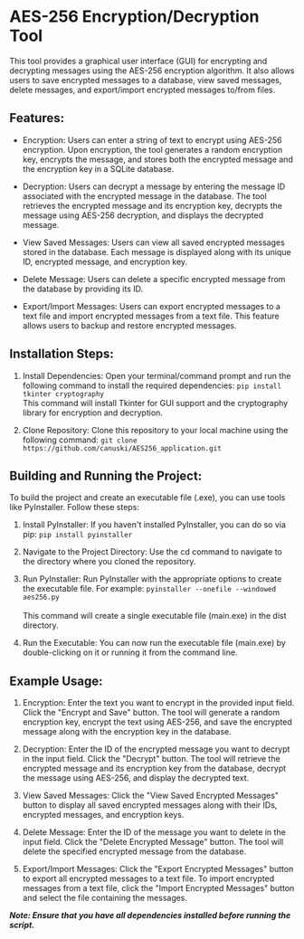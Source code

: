 # AES-256 Encryption/Decryption Tool

This tool provides a graphical user interface (GUI) for encrypting and decrypting messages using the AES-256 encryption algorithm. It also allows users to save encrypted messages to a database, view saved messages, delete messages, and export/import encrypted messages to/from files.

## Features:

- Encryption: Users can enter a string of text to encrypt using AES-256 encryption. Upon encryption, the tool generates a random encryption key, encrypts the message, and stores both the encrypted message and the encryption key in a SQLite database.

- Decryption: Users can decrypt a message by entering the message ID associated with the encrypted message in the database. The tool retrieves the encrypted message and its encryption key, decrypts the message using AES-256 decryption, and displays the decrypted message.

- View Saved Messages: Users can view all saved encrypted messages stored in the database. Each message is displayed along with its unique ID, encrypted message, and encryption key.

- Delete Message: Users can delete a specific encrypted message from the database by providing its ID.

- Export/Import Messages: Users can export encrypted messages to a text file and import encrypted messages from a text file. This feature allows users to backup and restore encrypted messages.

## Installation Steps:
1. Install Dependencies: Open your terminal/command prompt and run the following command to install the required dependencies: ```pip install tkinter cryptography```</br>
This command will install Tkinter for GUI support and the cryptography library for encryption and decryption.

2. Clone Repository: Clone this repository to your local machine using the following command: ```git clone https://github.com/canuski/AES256_application.git```</br>

## Building and Running the Project:
To build the project and create an executable file (.exe), you can use tools like PyInstaller. Follow these steps:

1. Install PyInstaller: If you haven't installed PyInstaller, you can do so via pip: ```pip install pyinstaller```
2. Navigate to the Project Directory: Use the cd command to navigate to the directory where you cloned the repository.
3. Run PyInstaller: Run PyInstaller with the appropriate options to create the executable file. For example: ```pyinstaller --onefile --windowed aes256.py``` </br> </br>
This command will create a single executable file (main.exe) in the dist directory.

4. Run the Executable: You can now run the executable file (main.exe) by double-clicking on it or running it from the command line.

## Example Usage:

1. Encryption:
   Enter the text you want to encrypt in the provided input field.
   Click the "Encrypt and Save" button.
   The tool will generate a random encryption key, encrypt the text using AES-256, and save the encrypted message along with the encryption key in the database.

2. Decryption:
   Enter the ID of the encrypted message you want to decrypt in the input field.
   Click the "Decrypt" button.
   The tool will retrieve the encrypted message and its encryption key from the database, decrypt the message using AES-256, and display the decrypted text.

3. View Saved Messages:
   Click the "View Saved Encrypted Messages" button to display all saved encrypted messages along with their IDs, encrypted messages, and encryption keys.

4. Delete Message:
   Enter the ID of the message you want to delete in the input field.
   Click the "Delete Encrypted Message" button.
   The tool will delete the specified encrypted message from the database.

5. Export/Import Messages:
   Click the "Export Encrypted Messages" button to export all encrypted messages to a text file.
   To import encrypted messages from a text file, click the "Import Encrypted Messages" button and select the file containing the messages.

**_Note: Ensure that you have all dependencies installed before running the script._**
